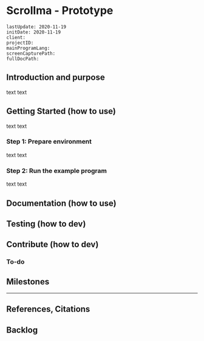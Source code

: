# Scrollma - Prototype

```
lastUpdate: 2020-11-19
initDate: 2020-11-19
client:
projectID:
mainProgramLang:
screenCapturePath:
fullDocPath:
```

## Introduction and purpose

text text

## Getting Started (how to use)

text text

### Step 1: Prepare environment

text text

### Step 2: Run the example program

text text

## Documentation (how to use)



## Testing (how to dev)



## Contribute (how to dev)


### To-do


## Milestones


-----


## References, Citations


## Backlog

